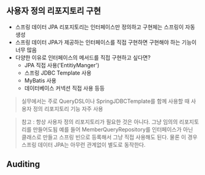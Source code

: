 ## 사용자 정의 리포지토리 구현
- 스프링 데이터 JPA 리포지토리는 인터페이스만 정의하고 구현체는 스프링이 자동 생성
- 스프링 데이터 JPA가 제공하는 인터페이스를 직접 구현하면 구현해야 하는 기능이 너무 많음
- 다양한 이유로 인터페이스의 메서드를 직접 구현하고 싶다면?
  - JPA 직접 사용('EntitiyManger')
  - 스프링 JDBC Template 사용
  - MyBatis 사용
  - 데이터베이스 커넥션 직접 사용 등등

> 실무에서는 주로 QueryDSL이나 SpringJDBCTemplate를 함께 사용할 때 사용자 정의
> 리포지토리 기능 자주 사용

> 참고 : 항상 사용자 정의 리포지토리가 필요한 것은 아니다. 그냥 임의의 리포지토리를 만들어도됨
> 예를 들어 MemberQueryRepository를 인터페이스가 아닌 클래스로 만들고 스프링 빈으로
> 등록해서 그냥 직접 사용해도 된다. 물론 이 경우 스프링 데이터 JPA는 아무런 관계없이 별도로 동작한다.


## Auditing




